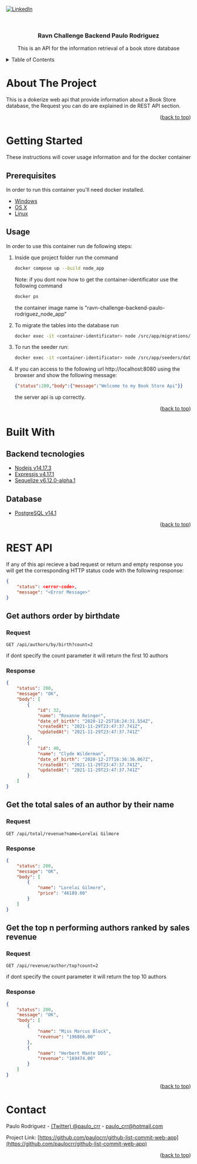 <div id="top"></div>

<!-- PROJECT SHIELDS -->
[![LinkedIn][linkedin-shield]][linkedin-url]



<!-- PROJECT TITLE -->
<br />
<div align="center">
  <h3 align="center">Ravn Challenge Backend Paulo Rodriguez</h3>
  <p align="center">
    This is an API for the information retrieval of a book store database
  </p>
</div>



<!-- TABLE OF CONTENTS -->
<details>
  <summary>Table of Contents</summary>
  <ol>
    <li><a href="#about-the-project">About The Project</a></li>
    <li>
      <a href="#getting-started">Getting Started</a>
      <ul>
        <li><a href="#prerequisites">Prerequisites</a></li>
        <li><a href="#usage">Usage</a></li>
      </ul>
    </li>
    <li>
        <a href="#built-with">Built With</a>
        <ul>
            <li><a href="#backend-tecnologies">Backend tecnologies</a></li>
            <li><a href="#database">Database</a></li>
        </ul>
    </li>
    <li><a href="#rest-api">REST API</a></li>
    <li><a href="#contact">Contact</a></li>
  </ol>
</details>



<!-- ABOUT THE PROJECT -->
# About The Project

This is a dokerize web api that provide information about a Book Store database, the Request you can do are explained in de REST API section.

<p align="right">(<a href="#top">back to top</a>)</p>



<!-- GETTING STARTED -->
# Getting Started

These instructions will cover usage information and for the docker container 

## Prerequisites

In order to run this container you'll need docker installed.

* [Windows](https://docs.docker.com/windows/started)
* [OS X](https://docs.docker.com/mac/started/)
* [Linux](https://docs.docker.com/linux/started/)

## Usage

In order to use this container run de following steps:

1. Inside que project folder run the command
    ```sh
    docker compose up --build node_app
    ```

    Note: if you dont now how to get the container-identificator use the following command
    ```sh
    docker ps
    ```
    the container image name is "ravn-challenge-backend-paulo-rodriguez_node_app"

2.  To migrate the tables into the database run
    ```sh
    docker exec -it <container-identificator> node /src/app/migrations/database.migrations.js
    ```

3. To run the seeder run:
    ```sh
    docker exec -it <container-identificator> node /src/app/seeders/database.seeder.js
    ```
4. If you can access to the following url http://localhost:8080 using the browser and show the following message:
    ```json
    {"status":200,"body":{"message":"Welcome to my Book Store Api"}}
    ```
    the server api is up correctly.

<p align="right">(<a href="#top">back to top</a>)</p>


<!-- BUILT WITH -->
# Built With

## Backend tecnologies

* [Nodejs v14.17.3](https://nodejs.org/en/)
* [Expressjs v4.17.1](https://expressjs.com/)
* [Sequelize v6.12.0-alpha.1](https://sequelize.org/)

## Database

* [PostgreSQL v14.1](https://www.postgresql.org/)


<p align="right">(<a href="#top">back to top</a>)</p>


<!-- REST API -->
# REST API

If any of this api recieve a bad request or return and empty response you will get the corresponding HTTP status code with the following response:

```json
{
    "status": <error-code>,
    "message": "<Error Message>"
}
```

## Get authors order by birthdate

### Request

`GET /api/authors/by/birth?count=2`

if dont specify the count parameter it will return the first 10 authors

### Response

 

```json
{
    "status": 200,
    "message": "OK",
    "body": [
        {
            "id": 32,
            "name": "Roxanne Reinger",
            "date_of_birth": "2020-12-25T18:24:31.554Z",
            "createdAt": "2021-11-29T23:47:37.741Z",
            "updatedAt": "2021-11-29T23:47:37.741Z"
        },
        {
            "id": 40,
            "name": "Clyde Wilderman",
            "date_of_birth": "2020-12-27T16:36:36.867Z",
            "createdAt": "2021-11-29T23:47:37.741Z",
            "updatedAt": "2021-11-29T23:47:37.741Z"
        }
    ]
}
```

## Get the total sales of an author by their name

### Request

`GET /api/total/revenue?name=Lorelai Gilmore`

### Response



```json
{
    "status": 200,
    "message": "OK",
    "body": [
        {
            "name": "Lorelai Gilmore",
            "price": "46189.00"
        }
    ]
}
```

## Get the top n performing authors ranked by sales revenue

### Request

`GET /api/revenue/author/top?count=2`

if dont specify the count parameter it will return the top 10 authors

### Response




```json
{
    "status": 200,
    "message": "OK",
    "body": [
        {
            "name": "Miss Marcus Block",
            "revenue": "196866.00"
        },
        {
            "name": "Herbert Mante DDS",
            "revenue": "169474.00"
        }
    ]
}
```

<p align="right">(<a href="#top">back to top</a>)</p>


<!-- CONTACT -->
# Contact

Paulo Rodriguez - [(Twitter) @paulo_crr](https://twitter.com/paulo_crr) - paulo_crr@hotmail.com

Project Link: [https://github.com/paulocrr/github-list-commit-web-app](https://github.com/paulocrr/github-list-commit-web-app)

<p align="right">(<a href="#top">back to top</a>)</p>



<!-- MARKDOWN LINKS & IMAGES -->
<!-- https://www.markdownguide.org/basic-syntax/#reference-style-links -->
[linkedin-shield]: https://img.shields.io/badge/-LinkedIn-black.svg?style=for-the-badge&logo=linkedin&colorB=555
[linkedin-url]: https://www.linkedin.com/in/paulo-cesar-r-01a2b367/